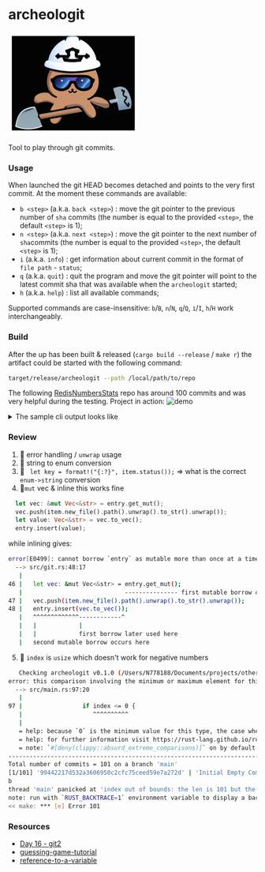# archeologit
![demo](./doc/images/archeologit_logo.png)
<p>Tool to play through git commits.</p>

### Usage
When launched the git HEAD becomes detached and points to the very first commit. 
At the moment these commands are available:
 - `b <step>` (a.k.a. `back <step>`) : move the git pointer to the previous number of `sha` commits (the number is equal to the provided `<step>`, the default `<step>` is 1);
 - `n <step>` (a.k.a. `next <step>`) : move the git pointer to the next number of `sha`commits (the number is equal to the provided `<step>`, the default `<step>` is 1);
 - `i` (a.k.a. `info`) : get information about current commit in the format of `file path` - `status`;
 - `q` (a.k.a. `quit`) : quit the program and move the git pointer will point to the latest commit sha that was available when the `archeologit` started;
 - `h` (a.k.a. `help`) : list all available commands;

Supported commands are case-insensitive: `b`/`B`, `n`/`N`, `q`/`Q`, `i`/`I`, `h`/`H` work interchangeably.

### Build
After the up has been built & released (`cargo build --release` / `make r`) 
the artifact could be started with the following command:

```sh
target/release/archeologit --path /local/path/to/repo
```
The following [RedisNumbersStats](https://github.com/bsbodden/RedisNumbersStats) repo has around 100 commits and was very helpful during the testing.
Project in action:
![demo](./doc/images/archeologit.gif)

<details>
  <summary>The sample cli output looks like</summary>
  
  ```sh
~/rust/archeologit:main ✗ ➭ target/release/archeologit --help
Tool to play through git commits

Usage: archeologit --path <PATH>

Options:
      --path <PATH>  
  -h, --help         Print help information
  -V, --version      Print version information
~/rust/archeologit:main ✗ ➭ target/release/archeologit --path /rust/RedisNumbersStats
Repo path: "/rust/RedisNumbersStats"
Total number of commits = 101 on a branch 'main'
[1/101] '99442217d532a3606950c2cfc75ceed59e7a272d' | 'Initial Empty Commit' by 'Brian Sam-Bodden <bsb@redis.com>' 
n
⏮ [2/101] 'd6727ae57241d7f3508d893b8c109ae81b358810' | 'cargo new --lib --name redis-ns RedisNumbersStats' by 'Brian Sam-Bodden <bsb@redis.com>' 
n
⏮ [3/101] '3afb2122b0b0cd4356ba29f3350fa141cae99490' | 'Add redis-module crate' by 'Brian Sam-Bodden <bsb@redis.com>' 
n 5
⏮ [8/101] '9479cd132ad7b835b3eb091ab92cc49aa8713cdf' | 'Add Section: Module Commands' by 'Brian Sam-Bodden <bsb@redis.com>' 
b
⏭ [7/101] '0cace0a486610ef323556962f3e7410ac31e68ff' | 'Import structs and types needed to module function' by 'Brian Sam-Bodden <bsb@redis.com>' 
b
⏭ [6/101] 'afd2a397ac86e19cb4e002833ac6d444ec43f67d' | 'Import macros from redis_module crate' by 'Brian Sam-Bodden <bsb@redis.com>' 
b 4
⏭ [2/101] 'd6727ae57241d7f3508d893b8c109ae81b358810' | 'cargo new --lib --name redis-ns RedisNumbersStats' by 'Brian Sam-Bodden <bsb@redis.com>' 
i
🔎 
===== Added =====
[1] .gitignore
[2] Cargo.toml
[3] src/lib.rs
h
🤓 Archeologit v1.0.0. Reference
Supported commands are case insensitive

+----------+---------------------------------------------------------------+
| b <step> | ⏭  go to previous <step> commits; <step> is 1 by default      |
+----------+---------------------------------------------------------------+
| n <step> | ⏮  go to next <step> commits; <step> is 1 by default          |
+----------+---------------------------------------------------------------+
| i        | 🔎 get information about current commit: file path and status |
+----------+---------------------------------------------------------------+
| h        | 🤓 help, show command options                                 |
+----------+---------------------------------------------------------------+
| q        | 👋 quit                                                       |
+----------+---------------------------------------------------------------+

w
🙈 The command 'w' is not supported
q
👋 Moving to the latest commit and quiting!
  ```
</details>

### Review 
1. 🦀  error handling / `unwrap` usage
2. 🦀 string to enum conversion
3. 🦀 ` let key = format!("{:?}", item.status());` => what is the correct `enum->string` conversion
4. 🦀`mut` vec & inline
this works fine
```rust 
  let vec: &mut Vec<&str> = entry.get_mut();
  vec.push(item.new_file().path().unwrap().to_str().unwrap());
  let value: Vec<&str> = vec.to_vec();
  entry.insert(value);
```     
while inlining gives:           
```sh
error[E0499]: cannot borrow `entry` as mutable more than once at a time
  --> src/git.rs:48:17
   |
46 |   let vec: &mut Vec<&str> = entry.get_mut();
   |                             --------------- first mutable borrow occurs here
47 |   vec.push(item.new_file().path().unwrap().to_str().unwrap());
48 |   entry.insert(vec.to_vec());
   |   ^^^^^^^^^^^^^------------^
   |   |            |
   |   |            first borrow later used here
   |   second mutable borrow occurs here
```   

5. 🦀 `index` is `usize` which doesn't work for negative numbers
```sh
   Checking archeologit v0.1.0 (/Users/N778188/Documents/projects/other/rust/archeologit)
error: this comparison involving the minimum or maximum element for this type contains a case that is always true or always false
  --> src/main.rs:97:20
   |
97 |                 if index <= 0 {
   |                    ^^^^^^^^^^
   |
   = help: because `0` is the minimum value for this type, the case where the two sides are not equal never occurs, consider using `index == 0` instead
   = help: for further information visit https://rust-lang.github.io/rust-clippy/master/index.html#absurd_extreme_comparisons
   = note: `#[deny(clippy::absurd_extreme_comparisons)]` on by default
----------------------------------------------------------------------------------------------------------------------------------
Total number of commits = 101 on a branch 'main'
[1/101] '99442217d532a3606950c2cfc75ceed59e7a272d' | 'Initial Empty Commit' by 'Brian Sam-Bodden <bsb@redis.com>' 
b
thread 'main' panicked at 'index out of bounds: the len is 101 but the index is 18446744073709551615', src/main.rs:100:41
note: run with `RUST_BACKTRACE=1` environment variable to display a backtrace
<< make: *** [e] Error 101
```

### Resources 
 - [Day 16 - git2](https://zsiciarz.github.io/24daysofrust/book/vol2/day16.html)
 - [guessing-game-tutorial](https://doc.rust-lang.org/book/ch02-00-guessing-game-tutorial.html)
 - [reference-to-a-variable](https://stackoverflow.com/questions/32682876/is-there-any-way-to-return-a-reference-to-a-variable-created-in-a-function)
